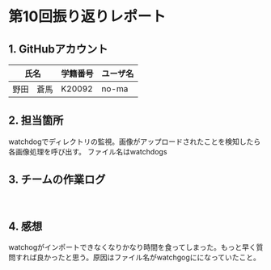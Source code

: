 # 第10回振り返りレポート

## 1. GitHubアカウント

| 氏名           | 学籍番号    | ユーザ名 |
| -------------- | ----------- | ---- |
| 野田　蒼馬     | K20092      | no-ma  |

## 2. 担当箇所

watchdogでディレクトリの監視。画像がアップロードされたことを検知したら各画像処理を呼び出す。
ファイル名はwatchdogs

## 3. チームの作業ログ
<pre>

</pre>


## 4. 感想
watchogがインポートできなくなりかなり時間を食ってしまった。もっと早く質問すれば良かったと思う。原因はファイル名がwatchgogにになっていたこと。





